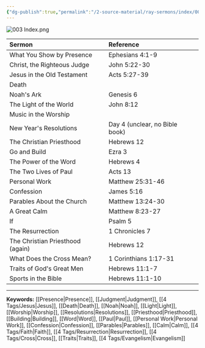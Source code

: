 ```yaml
---
{"dg-publish":true,"permalink":"/2-source-material/ray-sermons/index/003-nov-1957-mar-1958/"}
---
```


![003 Index.png](/img/user/2%20Source%20Material/Ray%20Sermons/Scans/003%20Index.png)


| Sermon | Reference |
|:------|:---------|
| What You Show by Presence | Ephesians 4:1-9 |
| Christ, the Righteous Judge | John 5:22-30 |
| Jesus in the Old Testament | Acts 5:27-39 |
| Death | |
| Noah's Ark | Genesis 6 |
| The Light of the World | John 8:12 |
| Music in the Worship | |
| New Year's Resolutions | Day 4 (unclear, no Bible book) |
| The Christian Priesthood | Hebrews 12 |
| Go and Build | Ezra 3 |
| The Power of the Word | Hebrews 4 |
| The Two Lives of Paul | Acts 13 |
| Personal Work | Matthew 25:31-46 |
| Confession | James 5:16 |
| Parables About the Church | Matthew 13:24-30 |
| A Great Calm | Matthew 8:23-27 |
| If | Psalm 5 |
| The Resurrection | 1 Chronicles 7 |
| The Christian Priesthood (again) | Hebrews 12 |
| What Does the Cross Mean? | 1 Corinthians 1:17-31 |
| Traits of God's Great Men | Hebrews 11:1-7 |
| Sports in the Bible | Hebrews 11:1-10 |

---

**Keywords:**
[[Presence\|Presence]], [[Judgment\|Judgment]], [[4 Tags/Jesus\|Jesus]], [[Death\|Death]], [[Noah\|Noah]], [[Light\|Light]], [[Worship\|Worship]], [[Resolutions\|Resolutions]], [[Priesthood\|Priesthood]], [[Building\|Building]], [[Word\|Word]], [[Paul\|Paul]], [[Personal Work\|Personal Work]], [[Confession\|Confession]], [[Parables\|Parables]], [[Calm\|Calm]], [[4 Tags/Faith\|Faith]], [[4 Tags/Resurrection\|Resurrection]], [[4 Tags/Cross\|Cross]], [[Traits\|Traits]], [[4 Tags/Evangelism\|Evangelism]]
